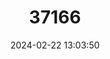 ---
title: "37166"
category: "Horsfieldia ardisiifolia"
draft: false
date: 2024-02-22 13:03:50
languages:
  Philippine (Other): ["Lagase", "Lagasi", "Talatab"]
---